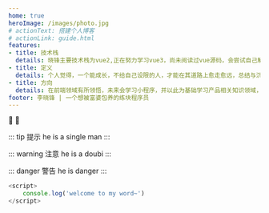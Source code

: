 ```yaml
---
home: true
heroImage: /images/photo.jpg
# actionText: 搭建个人博客
# actionLink: guide.html
features:
- title: 技术栈
  details: 晓锋主要技术栈为vue2,正在努力学习vue3，尚未阅读过vue源码，会尝试自己解读源码，理解其编程思想与方法。常用UI组件库为elementUI,并以此为出发点学习包括elementPlus、ant-design等组件库，并以所学，尝试在此建立自己常用组件库
- title: 定义
  details: 个人觉得，一个能成长，不给自己设限的人，才能在其道路上愈走愈远，总结与沉淀过去，立足与专注现在，才有资格展望与期待未来。投身于it行业，不仅仅需要过硬的技术支持，在与pm、后端、客户、架构沟通，理解需求，分配时间，分析自身技术去满足业务需求的过程同样重要，而不是一味埋头敲代码，才能成长，才能成为行业'前端'。所以不必把自己局限在前端，或许你才是天生的领导者呢~
- title: 方向
  details: 在前端领域有所领悟，未来会学习小程序，并以此为基础学习产品相关知识领域，并逐渐向业务方面，即产品经理方面过渡，当然，前端架构师更是长远目标，每个it从业者都会为自己完成的作品感到骄傲！
footer: 李晓锋 | 一个想被富婆包养的练块程序员
---
```


:tada: :100:

::: tip 提示
he is a single man
:::

::: warning 注意
he is a doubi
:::

::: danger 警告
he is danger
:::

``` js
<script>
	console.log('welcome to my word~')
</script>
```